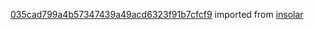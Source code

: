 [035cad799a4b57347439a49acd6323f91b7cfcf9](https://github.com/insolar/insolar/commit/035cad799a4b57347439a49acd6323f91b7cfcf9) imported from [insolar](https://github.com/insolar/insolar)
